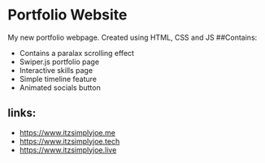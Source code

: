 # Portfolio Website

My new portfolio webpage.
Created using HTML, CSS and JS
##Contains:
- Contains a paralax scrolling effect
- Swiper.js portfolio page 
- Interactive skills page
- Simple timeline feature
- Animated socials button

## links:
- https://www.itzsimplyjoe.me
- https://www.itzsimplyjoe.tech
- https://www.itzsimplyjoe.live
